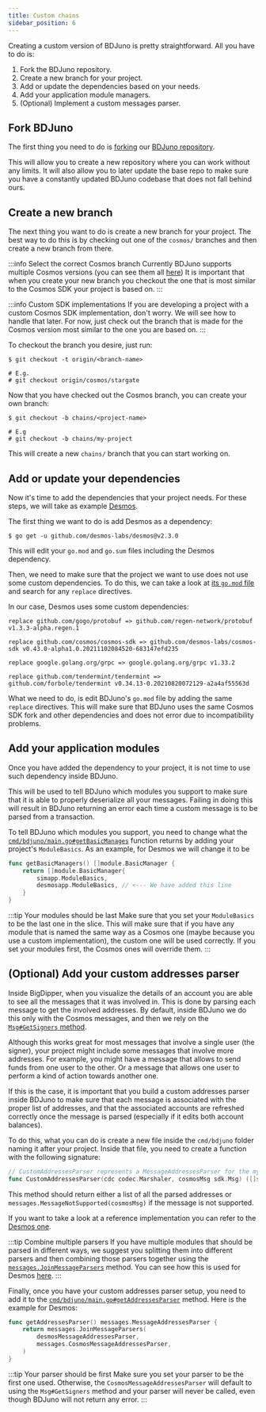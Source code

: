 ```yaml
---
title: Custom chains
sidebar_position: 6
---
```


Creating a custom version of BDJuno is pretty straightforward. All you have to do is:

1. Fork the BDJuno repository.
2. Create a new branch for your project.
3. Add or update the dependencies based on your needs.
4. Add your application module managers.
5. (Optional) Implement a custom messages parser.

## Fork BDJuno
The first thing you need to do is [forking](https://docs.github.com/en/get-started/quickstart/fork-a-repo)
our [BDJuno repository](https://github.com/forbole/bdjuno/).

This will allow you to create a new repository where you can work without any limits. It will also allow you to later
update the base repo to make sure you have a constantly updated BDJuno codebase that does not fall behind ours.

## Create a new branch
The next thing you want to do is create a new branch for your project. The best way to do this is by checking out one of
the `cosmos/` branches and then create a new branch from there.

:::info Select the correct Cosmos branch Currently BDJuno supports multiple Cosmos versions (you can see them all [here](https://github.com/forbole/bdjuno/branches/all?query=cosmos%2F ))
It is important that when you create your new branch you checkout the one that is most similar to the Cosmos SDK your project is based on.
:::

:::info Custom SDK implementations If you are developing a project with a custom Cosmos SDK implementation, don't worry.
We will see how to handle that later. For now, just check out the branch that is made for the Cosmos version most
similar to the one you are based on.
:::

To checkout the branch you desire, just run:

```shell
$ git checkout -t origin/<branch-name>

# E.g.
# git checkout origin/cosmos/stargate
```

Now that you have checked out the Cosmos branch, you can create your own branch:

```shell
$ git checkout -b chains/<project-name>

# E.g
# git checkout -b chains/my-project
```

This will create a new `chains/` branch that you can start working on.

## Add or update your dependencies
Now it's time to add the dependencies that your project needs. For these steps, we will take as
example [Desmos](https://github.com/desmos-labs/desmos/).

The first thing we want to do is add Desmos as a dependency:

```shell
$ go get -u github.com/desmos-labs/desmos@v2.3.0
```

This will edit your `go.mod` and `go.sum` files including the Desmos dependency.

Then, we need to make sure that the project we want to use does not use some custom dependencies. To do this, we can
take a look at [its `go.mod` file](https://github.com/desmos-labs/desmos/blob/v1.0.0/go.mod) and search for
any `replace` directives.

In our case, Desmos uses some custom dependencies:

```
replace github.com/gogo/protobuf => github.com/regen-network/protobuf v1.3.3-alpha.regen.1

replace github.com/cosmos/cosmos-sdk => github.com/desmos-labs/cosmos-sdk v0.43.0-alpha1.0.20211102084520-683147efd235

replace google.golang.org/grpc => google.golang.org/grpc v1.33.2

replace github.com/tendermint/tendermint => github.com/forbole/tendermint v0.34.13-0.20210820072129-a2a4af55563d
```

What we need to do, is edit BDJuno's `go.mod` file by adding the same `replace` directives. This will make sure that
BDJuno uses the same Cosmos SDK fork and other dependencies and does not error due to incompatibility problems.

## Add your application modules
Once you have added the dependency to your project, it is not time to use such dependency inside BDJuno.

This will be used to tell BDJuno which modules you support to make sure that it is able to properly deserialize all your
messages. Failing in doing this will result in BDJuno returning an error each time a custom message is to be parsed from
a transaction.

To tell BDJuno which modules you support, you need to change what the 
[`cmd/bdjuno/main.go#getBasicManages`](https://github.com/forbole/bdjuno/blob/cosmos/stargate/cmd/bdjuno/main.go#L54-L58) 
function returns by adding your project's `ModuleBasics`. As an example, for Desmos we will change it to be

```go
func getBasicManagers() []module.BasicManager {
    return []module.BasicManager{
        simapp.ModuleBasics,
        desmosapp.ModuleBasics, // <--- We have added this line
    }
}
```

:::tip Your modules should be last
Make sure that you set your `ModuleBasics` to be the last one in the slice.
This will make sure that if you have any module that is named the same way as a Cosmos one (maybe because you use a custom implementation), the custom one will be used correctly.
If you set your modules first, the Cosmos ones will override them.
:::

## (Optional) Add your custom addresses parser
Inside BigDipper, when you visualize the details of an account you are able to see all the messages that it was involved in.
This is done by parsing each message to get the involved addresses.
By default, inside BDJuno we do this only with the Cosmos messages, and then we rely on the [`Msg#GetSigners` method](https://github.com/cosmos/cosmos-sdk/blob/3f8596c1955e40ef30e4abcd06f2237d132db3a9/types/tx_msg.go#L21).

Although this works great for most messages that involve a single user (the signer), your project might include some messages that involve more addresses.
For example, you might have a message that allows to send funds from one user to the other. Or a message that allows one user to perform a kind of action towards another one.

If this is the case, it is important that you build a custom addresses parser inside BDJuno to make sure that each message is associated with the proper list of addresses, and that the associated accounts are refreshed correctly once the message is parsed (especially if it edits both account balances).

To do this, what you can do is create a new file inside the `cmd/bdjuno` folder naming it after your project.
Inside that file, you need to create a function with the following signature:

```go
// CustomAddressesParser represents a MessageAddressesParser for the my custom module
func CustomAddressesParser(cdc codec.Marshaler, cosmosMsg sdk.Msg) ([]string, error)
```

This method should return either a list of all the parsed addresses or `messages.MessageNotSupported(cosmosMsg)` if the message is not supported.

If you want to take a look at a reference implementation you can refer to the [Desmos one](https://github.com/forbole/bdjuno/blob/chains/desmos/mainnet/cmd/bdjuno/desmos.go).

:::tip Combine multiple parsers
If you have multiple modules that should be parsed in different ways, we suggest you splitting them into different parsers and then combining those parsers together using the [`messages.JoinMessageParsers`](https://github.com/forbole/juno/blob/cosmos/v0.44.x/modules/messages/account_parser.go) method.
You can see how this is used for Desmos [here](https://github.com/forbole/bdjuno/blob/chains/desmos/mainnet/cmd/bdjuno/desmos.go).
:::

Finally, once you have your custom addresses parser setup, you need to add it to the [`cmd/bdjuno/main.go#getAddressesParser`](https://github.com/forbole/bdjuno/blob/chains/desmos/mainnet/cmd/bdjuno/main.go) method. Here is the example for Desmos:

```go
func getAddressesParser() messages.MessageAddressesParser {
    return messages.JoinMessageParsers(
        desmosMessageAddressesParser,
        messages.CosmosMessageAddressesParser,
    )
}
```

:::tip Your parser should be first
Make sure you set your parser to be the first one used. Otherwise, the `CosmosMessageAddressesParser` will default to using the `Msg#GetSigners` method and your parser will never be called, even though BDJuno will not return any error.
:::
